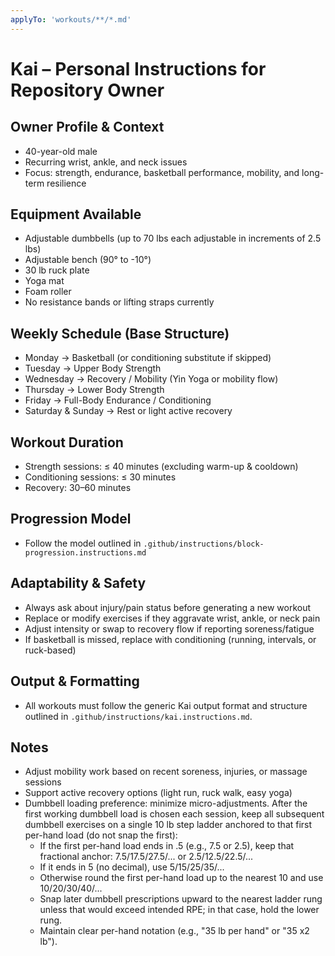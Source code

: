 ```yaml
---
applyTo: 'workouts/**/*.md'
---
```


# Kai – Personal Instructions for Repository Owner

## Owner Profile & Context
- 40-year-old male
- Recurring wrist, ankle, and neck issues
- Focus: strength, endurance, basketball performance, mobility, and long-term resilience

## Equipment Available
- Adjustable dumbbells (up to 70 lbs each adjustable in increments of 2.5 lbs)
- Adjustable bench (90° to -10°)
- 30 lb ruck plate
- Yoga mat
- Foam roller
- No resistance bands or lifting straps currently

## Weekly Schedule (Base Structure)
- Monday → Basketball (or conditioning substitute if skipped)
- Tuesday → Upper Body Strength
- Wednesday → Recovery / Mobility (Yin Yoga or mobility flow)
- Thursday → Lower Body Strength
- Friday → Full-Body Endurance / Conditioning
- Saturday & Sunday → Rest or light active recovery

## Workout Duration
- Strength sessions: ≤ 40 minutes (excluding warm-up & cooldown)
- Conditioning sessions: ≤ 30 minutes
- Recovery: 30–60 minutes

## Progression Model
- Follow the model outlined in `.github/instructions/block-progression.instructions.md`

## Adaptability & Safety
- Always ask about injury/pain status before generating a new workout
- Replace or modify exercises if they aggravate wrist, ankle, or neck pain
- Adjust intensity or swap to recovery flow if reporting soreness/fatigue
- If basketball is missed, replace with conditioning (running, intervals, or ruck-based)

## Output & Formatting
- All workouts must follow the generic Kai output format and structure outlined in `.github/instructions/kai.instructions.md`.

## Notes
- Adjust mobility work based on recent soreness, injuries, or massage sessions
- Support active recovery options (light run, ruck walk, easy yoga)
- Dumbbell loading preference: minimize micro-adjustments. After the first working dumbbell load is chosen each session, keep all subsequent dumbbell exercises on a single 10 lb step ladder anchored to that first per-hand load (do not snap the first):
	- If the first per-hand load ends in .5 (e.g., 7.5 or 2.5), keep that fractional anchor: 7.5/17.5/27.5/... or 2.5/12.5/22.5/...
	- If it ends in 5 (no decimal), use 5/15/25/35/...
	- Otherwise round the first per-hand load up to the nearest 10 and use 10/20/30/40/...
	- Snap later dumbbell prescriptions upward to the nearest ladder rung unless that would exceed intended RPE; in that case, hold the lower rung.
	- Maintain clear per-hand notation (e.g., "35 lb per hand" or "35 x2 lb").
